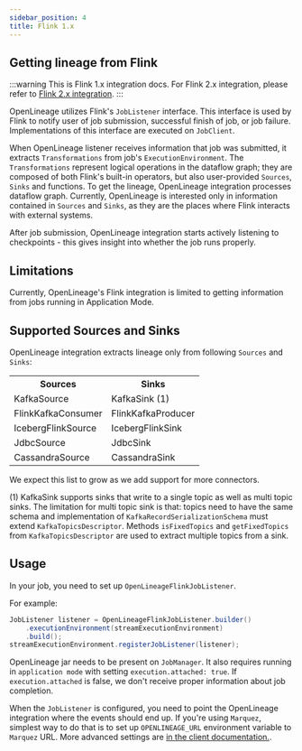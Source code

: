 ```yaml
---
sidebar_position: 4
title: Flink 1.x
---
```


## Getting lineage from Flink

:::warning
This is Flink 1.x integration docs. For Flink 2.x integration, please refer to [Flink 2.x integration](flink2.md).
:::

OpenLineage utilizes Flink's `JobListener` interface. This interface is used by Flink to notify user of job submission,
successful finish of job, or job failure. Implementations of this interface are executed on `JobClient`. 

When OpenLineage listener receives information that job was submitted, it extracts `Transformations` from job's 
`ExecutionEnvironment`. The `Transformations` represent logical operations in the dataflow graph; they are composed
of both Flink's built-in operators, but also user-provided `Sources`, `Sinks` and functions. To get the lineage,
OpenLineage integration processes dataflow graph. Currently, OpenLineage is interested only in information contained 
in `Sources` and `Sinks`, as they are the places where Flink interacts with external systems. 

After job submission, OpenLineage integration starts actively listening to checkpoints - this gives insight into 
whether the job runs properly.

## Limitations

Currently, OpenLineage's Flink integration is limited to getting information from jobs running in Application Mode.

## Supported Sources and Sinks

OpenLineage integration extracts lineage only from following `Sources` and `Sinks`:

<table>
  <tbody>
    <tr>
      <th>Sources</th>
      <th>Sinks</th>
    </tr>
    <tr>
      <td>KafkaSource</td>
      <td>KafkaSink (1)</td>
    </tr>
    <tr>
      <td>FlinkKafkaConsumer</td>
      <td>FlinkKafkaProducer</td>
    </tr>
    <tr>
      <td>IcebergFlinkSource</td>
      <td>IcebergFlinkSink</td>
    </tr>
    <tr>
      <td>JdbcSource</td>
      <td>JdbcSink</td>
    </tr>
    <tr>
      <td>CassandraSource</td>
      <td>CassandraSink</td>
    </tr>
  </tbody>
</table>

We expect this list to grow as we add support for more connectors.

(1) KafkaSink supports sinks that write to a single topic as well as multi topic sinks. The 
limitation for multi topic sink is that: topics need to have the same schema and implementation
of `KafkaRecordSerializationSchema` must extend `KafkaTopicsDescriptor`. 
Methods `isFixedTopics` and `getFixedTopics` from `KafkaTopicsDescriptor` are used to extract multiple topics 
from a sink. 

## Usage

In your job, you need to set up `OpenLineageFlinkJobListener`.

For example:
```java
JobListener listener = OpenLineageFlinkJobListener.builder()
    .executionEnvironment(streamExecutionEnvironment)
    .build();
streamExecutionEnvironment.registerJobListener(listener);
```

OpenLineage jar needs to be present on `JobManager`. It also requires running in `application mode` with setting `execution.attached: true`.
If `execution.attached` is false, we don't receive proper information about job completion.

When the `JobListener` is configured, you need to point the OpenLineage integration where the events should end up. 
If you're using `Marquez`, simplest way to do that is to set up `OPENLINEAGE_URL` environment
variable to `Marquez` URL. More advanced settings are [in the client documentation.](../../client/java/java.md).
